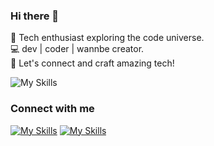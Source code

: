 ### Hi there 👋

🚀 Tech enthusiast exploring the code universe.\
💻 dev | coder | wannbe creator.\
🌟 Let's connect and craft amazing tech!

![My Skills](https://skillicons.dev/icons?i=kotlin,js,python,go,flutter,react,tailwind,firebase,gcp,java&perline=4)

### Connect with me

[![My Skills](https://skillicons.dev/icons?i=twitter)](https://twitter.com/SmnSandeep) [![My Skills](https://skillicons.dev/icons?i=linkedin)](https://www.linkedin.com/in/sandeep-suman/)


<!--
**smnsandeep/smnsandeep** is a ✨ _special_ ✨ repository because its `README.md` (this file) appears on your GitHub profile.

Here are some ideas to get you started:

- 🔭 I’m currently working on ...
- 🌱 I’m currently learning ...
- 👯 I’m looking to collaborate on ...
- 🤔 I’m looking for help with ...
- 💬 Ask me about ...
- 📫 How to reach me: ...
- 😄 Pronouns: ...
- ⚡ Fun fact: ...
-->
